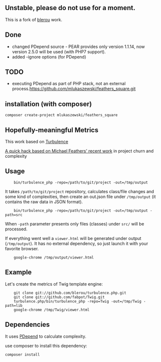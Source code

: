 Unstable, please do not use for a moment.
-----------------------------------------
This is a fork of [blerou](https://github.com/blerou/turbulence.php) work.

## Done
* changed PDepend source - PEAR provides only version 1.1.14, now version 2.5.0 will be used (with PHP7 support).
* added -ignore options (for PDepend)

## TODO
* executing PDepend as part of PHP stack, not an external process.https://github.com/mlukaszewski/feathers_square.git


## installation (with composer)

```
composer create-project mlukaszewski/feathers_square
```

Hopefully-meaningful Metrics
----------------------------

This work based on [Turbulence](https://github.com/chad/turbulence)

[A quick hack based on Michael Feathers' recent work](http://www.stickyminds.com/sitewide.asp?Function=edetail&ObjectType=COL&ObjectId=16679&tth=DYN&tt=siteemail&iDyn=2) in project churn and complexity

Usage
-----

		bin/turbulence_php -repo=/path/to/git/project -out=/tmp/output

It takes `/path/to/git/project` repository, calculates class/file changes and some kind of complexities, then create an out.json file under `/tmp/output` (it contains the raw data in JSON format).

		bin/turbulence_php -repo=/path/to/git/project -out=/tmp/output -path=src

When `-path` parameter presents only files (classes) under `src/` will be processed.

If everything went well a `viewer.html` will be generated under output (`/tmp/output`). It has no external dependency, so just launch it with your favorite browser.

		google-chrome /tmp/output/viewer.html

Example
-------

Let's create the metrics of Twig template engine:

		git clone git://github.com/blerou/turbulence.php.git
		git clone git://github.com/fabpot/Twig.git
		turbulence.php/bin/turbulence_php -repo=Twig -out=/tmp/Twig -path=lib
		google-chrome /tmp/Twig/viewer.html


Dependencies
------------

It uses [PDepend](http://pdepend.org/) to calculate complexity.

use composer to install this dependency:

```
composer install
```
